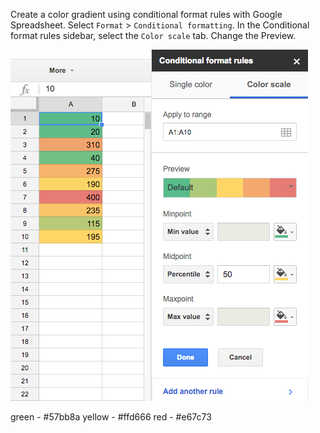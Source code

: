 Create a color gradient using conditional format rules with Google Spreadsheet. Select `Format` > `Conditional formatting`. In the Conditional format rules sidebar, select the `Color scale` tab. Change the Preview.

<img alt="" src="/img/uploads/2016-04/conditional-format-rules.png" />

green - #57bb8a
yellow - #ffd666
red - #e67c73